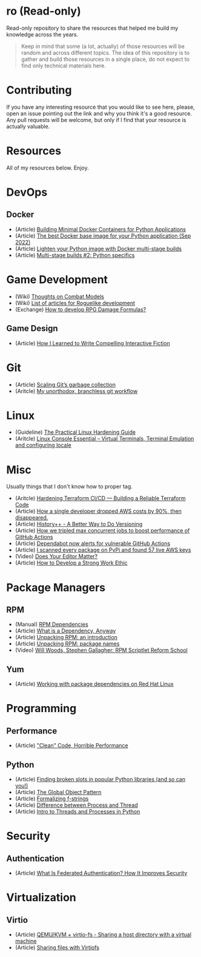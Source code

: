 # ro (Read-only)

Read-only repository to share the resources that helped me build my knowledge
across the years.

> Keep in mind that some (a lot, actually) of those resources will be random
> and across different topics. The idea of this repository is to gather and
> build those resources in a single place, do not expect to find only technical
> materials here.

# Contributing

If you have any interesting resource that you would like to see here, please,
open an issue pointing out the link and why you think it's a good resource. Any
pull requests will be welcome, but only if I find that your resource is actually
valuable.

# Resources

All of my resources below. Enjoy.

# DevOps

## Docker

- (Article) [Building Minimal Docker Containers for Python Applications](https://blog.realkinetic.com/building-minimal-docker-containers-for-python-applications-37d0272c52f3)
- (Article) [The best Docker base image for your Python application (Sep 2022)](https://pythonspeed.com/articles/base-image-python-docker-images/)
- (Article) [Lighten your Python image with Docker multi-stage builds](https://gabnotes.org/lighten-your-python-image-docker-multi-stage-builds/)
- (Article) [Multi-stage builds #2: Python specifics](https://pythonspeed.com/articles/multi-stage-docker-python/)

# Game Development

- (Wiki)     [Thoughts on Combat Models](http://www.roguebasin.com/index.php?title=Thoughts_on_Combat_Models#Determining_whether_you_hit)
- (Wiki)     [List of articles for Roguelike development](http://www.roguebasin.com/index.php/Articles)
- (Exchange) [How to develop RPG Damage Formulas?](https://gamedev.stackexchange.com/questions/14309/how-to-develop-rpg-damage-formulas)

## Game Design 

- (Article) [How I Learned to Write Compelling Interactive Fiction](https://www.superjumpmagazine.com/how-i-learned-to-write-compelling-interactive-fiction/)

# Git

- (Article) [Scaling Git’s garbage collection](https://github.blog/2022-09-13-scaling-gits-garbage-collection/)
- (Aritcle) [My unorthodox, branchless git workflow](https://drewdevault.com/2020/04/06/My-weird-branchless-git-workflow.html)

# Linux

- (Guideline) [The Practical Linux Hardening Guide](https://github.com/trimstray/the-practical-linux-hardening-guide/wiki)
- (Aritcle)   [Linux Console Essential – Virtual Terminals, Terminal Emulation and configuring locale](https://grimoire.carcano.ch/blog/linux-console-essential-virtual-terminals-terminal-emulation-locale/)

# Misc

Usually things that I don't know how to proper tag.

- (Aritcle) [Hardening Terraform CI/CD — Building a Reliable Terraform Code](https://medium.com/@calvineotieno010/hardening-terraform-ci-cd-building-a-reliable-terraform-code-ff76eafaf1e1)
- (Article) [How a single developer dropped AWS costs by 90%, then disappeared.](https://medium.com/@maximetopolov/how-a-single-developer-dropped-aws-costs-by-90-then-disappeared-2b46a115103a)
- (Article) [History++ - A Better Way to Do Versioning](https://blog.replit.com/history2-release)
- (Article) [How we tripled max concurrent jobs to boost performance of GitHub Actions](https://github.blog/2022-09-16-how-we-tripled-max-concurrent-jobs-to-boost-performance-of-github-actions/)
- (Article) [Dependabot now alerts for vulnerable GitHub Actions](https://github.blog/2022-08-09-dependabot-now-alerts-for-vulnerable-github-actions/)
- (Article) [I scanned every package on PyPi and found 57 live AWS keys](https://tomforb.es/i-scanned-every-package-on-pypi-and-found-57-live-aws-keys/)
- (Video)   [Does Your Editor Matter?](https://www.youtube.com/watch?v=rNsWTWvm8uw)
- (Article) [How to Develop a Strong Work Ethic](https://hbr.org/2022/09/how-to-develop-a-strong-work-ethic)

# Package Managers

## RPM 

- (Manual)  [RPM Dependencies](https://rpm-software-management.github.io/rpm/manual/dependencies.html)
- (Article) [What is a Dependency, Anyway](https://weldr.io/RPM-Dependencies/)
- (Article) [Unpacking RPM: an introduction](https://weldr.io/Unpacking-RPM-intro/)
- (Article) [Unpacking RPM: package names](https://weldr.io/Unpacking-RPM-names/)
- (Video)   [Will Woods, Stephen Gallagher: RPM Scriptlet Reform School](https://www.youtube.com/watch?v=kE-8ZRISFqA#t=2m33)

## Yum

- (Article) [Working with package dependencies on Red Hat Linux](https://linuxconfig.org/working-with-package-dependencies-on-red-hat-linux)

# Programming

## Performance

- (Article) ["Clean" Code, Horrible Performance](https://www.computerenhance.com/p/clean-code-horrible-performance)

## Python

- (Article) [Finding broken slots in popular Python libraries (and so can you!)](https://dev.arie.bovenberg.net/blog/finding-broken-slots-in-popular-python-libraries/)
- (Article) [The Global Object Pattern](https://python-patterns.guide/python/module-globals/)
- (Article) [Formalizing f-strings](https://lwn.net/Articles/919426/)
- (Article) [Difference between Process and Thread](https://www.geeksforgeeks.org/difference-between-process-and-thread/)
- (Article) [Intro to Threads and Processes in Python](https://medium.com/@bfortuner/python-multithreading-vs-multiprocessing-73072ce5600b)

# Security

## Authentication

- (Article) [What Is Federated Authentication? How It Improves Security](https://learn.g2.com/federated-authentication)

# Virtualization

## Virtio

- (Article) [QEMU/KVM + virtio-fs - Sharing a host directory with a virtual machine](https://www.tauceti.blog/posts/qemu-kvm-share-host-directory-with-vm-with-virtio/)
- (Article) [Sharing files with Virtiofs](https://libvirt.org/kbase/virtiofs.html)
